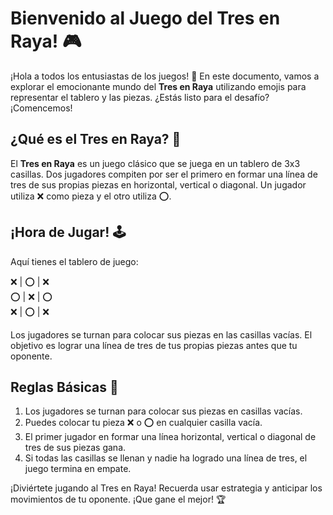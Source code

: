 # Bienvenido al Juego del Tres en Raya! 🎮

¡Hola a todos los entusiastas de los juegos! 👋 En este documento, vamos a explorar el emocionante mundo del **Tres en Raya** utilizando emojis para representar el tablero y las piezas. ¿Estás listo para el desafío? ¡Comencemos!

## ¿Qué es el Tres en Raya? 🤔

El **Tres en Raya** es un juego clásico que se juega en un tablero de 3x3 casillas. Dos jugadores compiten por ser el primero en formar una línea de tres de sus propias piezas en horizontal, vertical o diagonal. Un jugador utiliza ❌ como pieza y el otro utiliza ⭕.

## ¡Hora de Jugar! 🕹️

Aquí tienes el tablero de juego:  

❌ | ⭕ | ❌  
⭕ | ❌ | ⭕  
❌ | ⭕ | ❌  

Los jugadores se turnan para colocar sus piezas en las casillas vacías. El objetivo es lograr una línea de tres de tus propias piezas antes que tu oponente.

## Reglas Básicas 📜

1. Los jugadores se turnan para colocar sus piezas en casillas vacías.
2. Puedes colocar tu pieza ❌ o ⭕ en cualquier casilla vacía.
3. El primer jugador en formar una línea horizontal, vertical o diagonal de tres de sus piezas gana.
4. Si todas las casillas se llenan y nadie ha logrado una línea de tres, el juego termina en empate.

¡Diviértete jugando al Tres en Raya! Recuerda usar estrategia y anticipar los movimientos de tu oponente. ¡Que gane el mejor! 🏆